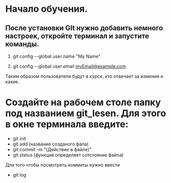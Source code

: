 # Начало обучения.

## После установки GIt нужно добавить немного настроек, откройте терминал и запустите команды.

1. git config --global user.name "My Name"

2. git config --global user.email myEmail@example.com

Таким образом пользователи будут в курсе, кто отвечает за измения и какие.

# Создайте на рабочем столе папку под названием git_lesen. Для этого в окне терминала введите:

* git init
* git add (название созданого фала)
* git commit -m "(Действие в файле)"
* git status (функция определяет сотстояние файла)

Для того чтобы посмотреть коммиты нужно ввести
* git log
